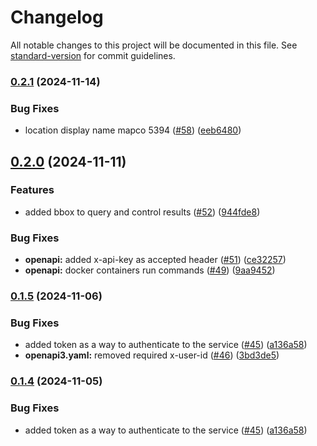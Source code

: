 # Changelog

All notable changes to this project will be documented in this file. See [standard-version](https://github.com/conventional-changelog/standard-version) for commit guidelines.

### [0.2.1](https://github.com/MapColonies/geocoding/compare/v0.2.0...v0.2.1) (2024-11-14)


### Bug Fixes

* location display name mapco 5394 ([#58](https://github.com/MapColonies/geocoding/issues/58)) ([eeb6480](https://github.com/MapColonies/geocoding/commit/eeb6480b440827dba12716d93035a5cfde32edc1))

## [0.2.0](https://github.com/MapColonies/geocoding/compare/v0.1.5...v0.2.0) (2024-11-11)


### Features

* added bbox to query and control results ([#52](https://github.com/MapColonies/geocoding/issues/52)) ([944fde8](https://github.com/MapColonies/geocoding/commit/944fde859303d4dfaf2a605feb62b03584ad15b1))


### Bug Fixes

* **openapi:** added x-api-key as accepted header ([#51](https://github.com/MapColonies/geocoding/issues/51)) ([ce32257](https://github.com/MapColonies/geocoding/commit/ce322575829640c4cb120f680fc5e928c81bed91))
* **openapi:** docker containers run commands ([#49](https://github.com/MapColonies/geocoding/issues/49)) ([9aa9452](https://github.com/MapColonies/geocoding/commit/9aa94524185f6e4fbb0683d427806ef000c3239a))

### [0.1.5](https://github.com/MapColonies/geocoding/compare/v0.1.3...v0.1.5) (2024-11-06)


### Bug Fixes

* added token as a way to authenticate to the service ([#45](https://github.com/MapColonies/geocoding/issues/45)) ([a136a58](https://github.com/MapColonies/geocoding/commit/a136a5852149fb1019ffb1e8b4ec5abebcbcfe82))
* **openapi3.yaml:** removed required x-user-id ([#46](https://github.com/MapColonies/geocoding/issues/46)) ([3bd3de5](https://github.com/MapColonies/geocoding/commit/3bd3de524fa8b76708150097e75f987149842c26))

### [0.1.4](https://github.com/MapColonies/geocoding/compare/v0.1.3...v0.1.4) (2024-11-05)


### Bug Fixes

* added token as a way to authenticate to the service ([#45](https://github.com/MapColonies/geocoding/issues/45)) ([a136a58](https://github.com/MapColonies/geocoding/commit/a136a5852149fb1019ffb1e8b4ec5abebcbcfe82))
